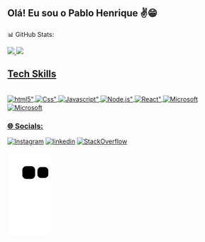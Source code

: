 ## Olá! Eu sou o Pablo Henrique ✌️😁

📊 GitHub Stats:
 <div>
   <a href="https://github.com/PabloXI">
   <img height="180em" src="https://github-readme-stats.vercel.app/api?username=PabloXI&show_icons=true&theme=tokyonight&include_all_commits=true&count_private=true"/>
   <img height="180em" src="https://github-readme-stats.vercel.app/api/top-langs/?username=PabloXI&layout=compact&langs_count=6&theme=tokyonight"/>

## Tech Skills

<div style="display: inline_block"><br/>
<img align="center" alt=html5" src="https://img.shields.io/badge/HTML5-E34F26?style=for-the-badge&logo=html5&logoColor=white"> 
<img align="center" alt=Css" src="https://img.shields.io/badge/CSS3-1572B6?style=for-the-badge&logo=css3&logoColor=white"> 
<img align="center" alt=Javascript" src="https://img.shields.io/badge/JavaScript-323330?style=for-the-badge&logo=javascript&logoColor=F7DF1E">
<img align="center" alt=Node.js" src="https://img.shields.io/badge/Node.js-43853D?style=for-the-badge&logo=node.js&logoColor=white">
<img align="center" alt=React" src="https://img.shields.io/badge/React-20232A?style=for-the-badge&logo=react&logoColor=61DAFB">
<img align="center" alt=Microsoft Azure" src="https://img.shields.io/badge/Microsoft_Azure-0089D6?style=for-the-badge&logo=microsoft-azure&logoColor=white">
<img align="center" alt=Microsoft Azure" src="https://img.shields.io/badge/TypeScript-007ACC?style=for-the-badge&logo=typescript&logoColor=white">
 <br>
 
  ### 🌐 Socials:
 
<div> 
 
[![Instagram](https://img.shields.io/badge/Instagram-E4405F?style=for-the-badge&logo=instagram&logoColor=white)](https://www.instagram.com/pablohsouzaa/?hl=pt-br)
[![linkedin](https://img.shields.io/badge/LinkedIn-0077B5?style=for-the-badge&logo=linkedin&logoColor=white)](www.linkedin.com/in/pablo-henrique-xl10)
[![StackOverflow](https://img.shields.io/badge/Stack_Overflow-FE7A16?style=for-the-badge&logo=stack-overflow&logoColor=white)](https://stackoverflow.com/users/29030924/pablo-henrique)
 
  ![Snake animation](https://github.com/PabloXI/PabloXI/blob/output/github-contribution-grid-snake.svg)

</div>
